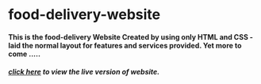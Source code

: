 # food-delivery-website
#### This is the food-delivery Website Created by using only HTML and CSS - laid the normal layout for features and services provided. Yet more to come .....
##### [click here](https://food-at-door.netlify.app) to view the live version of website.
